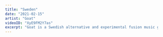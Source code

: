 ```yaml
---
title: "Sweden"
date: "2021-02-15"
artist: "Goat"
videoID: "XyE9FM2Y7as"
excerpt: "Goat is a Swedish alternative and experimental fusion music group. The band originates—according to its own publicity—from Korpilombolo, Norrbotten County."
---
```


